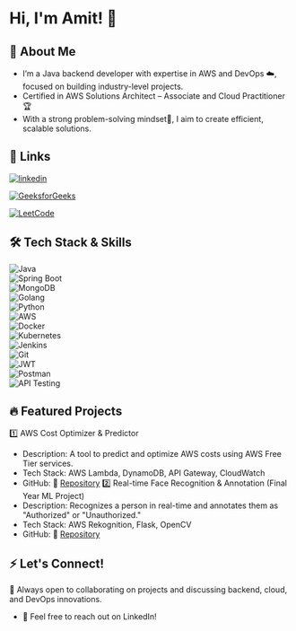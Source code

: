 
# Hi, I'm Amit! 👋


## 🚀 About Me
- I’m a Java backend developer with expertise in AWS and DevOps ☁️, focused on building industry-level projects. 
- Certified in AWS Solutions Architect – Associate and Cloud Practitioner 🏆
- With a strong problem-solving mindset🧠, I aim to create efficient, scalable solutions.


## 🔗 Links
[![linkedin](https://img.shields.io/badge/linkedin-0A66C2?style=for-the-badge&logo=linkedin&logoColor=white)](https://leetcode.com/u/Amit906/)

[![GeeksforGeeks](https://img.shields.io/badge/GeeksforGeeks-308D46?style=for-the-badge&logo=geeksforgeeks&logoColor=white)](https://www.geeksforgeeks.org/user/amitsharma03)

[![LeetCode](https://img.shields.io/badge/LeetCode-FFA116?style=for-the-badge&logo=leetcode&logoColor=white)](https://leetcode.com/u/Amit906/)



## 🛠 Tech Stack & Skills  

![Java](https://img.shields.io/badge/Java-ED8B00?style=for-the-badge&logo=java&logoColor=white)  
![Spring Boot](https://img.shields.io/badge/Spring%20Boot-6DB33F?style=for-the-badge&logo=springboot&logoColor=white)  
![MongoDB](https://img.shields.io/badge/MongoDB-47A248?style=for-the-badge&logo=mongodb&logoColor=white)  
![Golang](https://img.shields.io/badge/Go-00ADD8?style=for-the-badge&logo=go&logoColor=white)  
![Python](https://img.shields.io/badge/Python-3776AB?style=for-the-badge&logo=python&logoColor=white)  
![AWS](https://img.shields.io/badge/AWS-232F3E?style=for-the-badge&logo=amazonaws&logoColor=white)  
![Docker](https://img.shields.io/badge/Docker-2496ED?style=for-the-badge&logo=docker&logoColor=white)  
![Kubernetes](https://img.shields.io/badge/Kubernetes-326CE5?style=for-the-badge&logo=kubernetes&logoColor=white)  
![Jenkins](https://img.shields.io/badge/Jenkins-D24939?style=for-the-badge&logo=jenkins&logoColor=white)  
![Git](https://img.shields.io/badge/Git-F05032?style=for-the-badge&logo=git&logoColor=white)  
![JWT](https://img.shields.io/badge/JWT-000000?style=for-the-badge&logo=jsonwebtokens&logoColor=white)  
![Postman](https://img.shields.io/badge/Postman-FF6C37?style=for-the-badge&logo=postman&logoColor=white)  
![API Testing](https://img.shields.io/badge/API%20Testing-6A5ACD?style=for-the-badge&logo=postman&logoColor=white)  



## 🔥 Featured Projects

1️⃣ AWS Cost Optimizer & Predictor
- Description: A tool to predict and optimize AWS costs using AWS Free Tier services.
- Tech Stack: AWS Lambda, DynamoDB, API Gateway, CloudWatch
- GitHub: 🔗 [Repository](https://github.com/amitkrsharma03/AWS-Cost-Analyzer)
2️⃣ Real-time Face Recognition & Annotation (Final Year ML Project)
- Description: Recognizes a person in real-time and annotates them as "Authorized" or "Unauthorized."
- Tech Stack: AWS Rekognition, Flask, OpenCV
- GitHub: 🔗 [Repository](https://github.com/amitkrsharma03/AWS-Cost-Analyzer)
## ⚡ Let's Connect!
🚀 Always open to collaborating on projects and discussing backend, cloud, and DevOps innovations.
- 📩 Feel free to reach out on LinkedIn!
